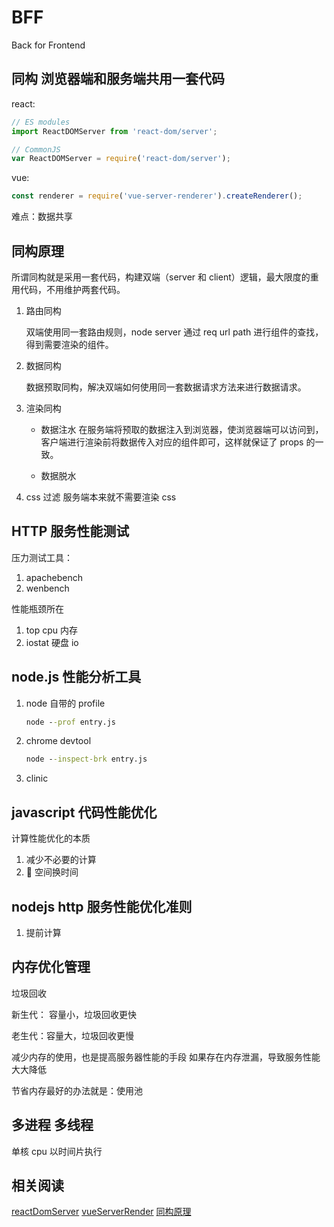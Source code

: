 # BFF

Back for Frontend

## 同构 浏览器端和服务端共用一套代码

react:

```javascript
// ES modules
import ReactDOMServer from 'react-dom/server';

// CommonJS
var ReactDOMServer = require('react-dom/server');
```

vue:

```javascript
const renderer = require('vue-server-renderer').createRenderer();
```

难点：数据共享

## 同构原理

所谓同构就是采用一套代码，构建双端（server 和 client）逻辑，最大限度的重用代码，不用维护两套代码。

1. 路由同构

   双端使用同一套路由规则，node server 通过 req url path 进行组件的查找，得到需要渲染的组件。

2. 数据同构

   数据预取同构，解决双端如何使用同一套数据请求方法来进行数据请求。

3. 渲染同构

   - 数据注水
     在服务端将预取的数据注入到浏览器，使浏览器端可以访问到，客户端进行渲染前将数据传入对应的组件即可，这样就保证了 props 的一致。

   - 数据脱水

4. css 过滤
   服务端本来就不需要渲染 css

## HTTP 服务性能测试

压力测试工具：

1. apachebench
2. wenbench

性能瓶颈所在

1. top cpu 内存
2. iostat 硬盘 io

## node.js 性能分析工具

1. node 自带的 profile

   ```cmd
   node --prof entry.js
   ```

2. chrome devtool

   ```cmd
   node --inspect-brk entry.js
   ```

3. clinic

## javascript 代码性能优化

计算性能优化的本质

1. 减少不必要的计算
2.  空间换时间

## nodejs http 服务性能优化准则

1. 提前计算

## 内存优化管理

垃圾回收

新生代： 容量小，垃圾回收更快

老生代：容量大，垃圾回收更慢

减少内存的使用，也是提高服务器性能的手段
如果存在内存泄漏，导致服务性能大大降低

节省内存最好的办法就是：使用池

## 多进程 多线程

单核 cpu 以时间片执行

## 相关阅读

[reactDomServer](https://reactjs.org/docs/react-dom-server.html)
[vueServerRender](https://github.com/vuejs/vue/tree/dev/packages/vue-server-renderer#readme)
[同构原理](https://github.com/yacan8/blog/issues/30)
